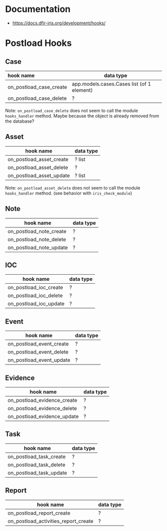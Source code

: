 # Documentation

* https://docs.dfir-iris.org/development/hooks/

# Postload Hooks

## Case

| hook name               | data type                                  |
|:------------------------|--------------------------------------------|
| on_postload_case_create | app.models.cases.Cases list (of 1 element) |
| on_postload_case_delete | ?                                          |

Note: `on_postload_case_delete` does not seem to call the module `hooks_handler` method.
Maybe because the object is already removed from the database?

## Asset
| hook name                | data type |
|--------------------------|-----------|
| on_postload_asset_create | ? list    |
| on_postload_asset_delete | ?         |
| on_postload_asset_update | ? list    |

Note: `on_postload_asset_delete` does not seem to call the module `hooks_handler` method. 
(see behavior with `iris_check_module`)

## Note

| hook name               | data type |
|-------------------------|-----------|
| on_postload_note_create | ?         |
| on_postload_note_delete | ?         |
| on_postload_note_update | ?         |

## IOC

| hook name              | data type |
|------------------------|-----------|
| on_postload_ioc_create | ?         |
| on_postload_ioc_delete | ?         |
| on_postload_ioc_update | ?         |

## Event

| hook name                | data type |
|--------------------------|-----------|
| on_postload_event_create | ?         |
| on_postload_event_delete | ?         |
| on_postload_event_update | ?         |

## Evidence

| hook name                   | data type |
|-----------------------------|-----------|
| on_postload_evidence_create | ?         |
| on_postload_evidence_delete | ?         |
| on_postload_evidence_update | ?         |

## Task

| hook name               | data type |
|-------------------------|-----------|
| on_postload_task_create | ?         |
| on_postload_task_delete | ?         |
| on_postload_task_update | ?         |

## Report

| hook name                            | data type |
|--------------------------------------|-----------|
| on_postload_report_create            | ?         |
| on_postload_activities_report_create | ?         |
